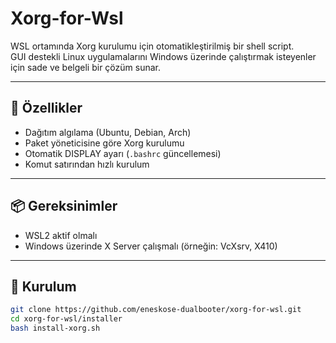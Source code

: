 # Xorg-for-Wsl

WSL ortamında Xorg kurulumu için otomatikleştirilmiş bir shell script.  
GUI destekli Linux uygulamalarını Windows üzerinde çalıştırmak isteyenler için sade ve belgeli bir çözüm sunar.

---

## 🚀 Özellikler

- Dağıtım algılama (Ubuntu, Debian, Arch)
- Paket yöneticisine göre Xorg kurulumu
- Otomatik DISPLAY ayarı (`.bashrc` güncellemesi)
- Komut satırından hızlı kurulum

---

## 📦 Gereksinimler

- WSL2 aktif olmalı  
- Windows üzerinde X Server çalışmalı (örneğin: VcXsrv, X410)

---

## 🔧 Kurulum

```bash
git clone https://github.com/eneskose-dualbooter/xorg-for-wsl.git
cd xorg-for-wsl/installer
bash install-xorg.sh

